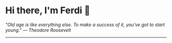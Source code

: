<h1>Hi there, I'm Ferdi 👋</h1>

<p><em>
  "Old age is like everything else. To make a success of it, you've got to start young." — Theodore Roosevelt
</em></p>

---
